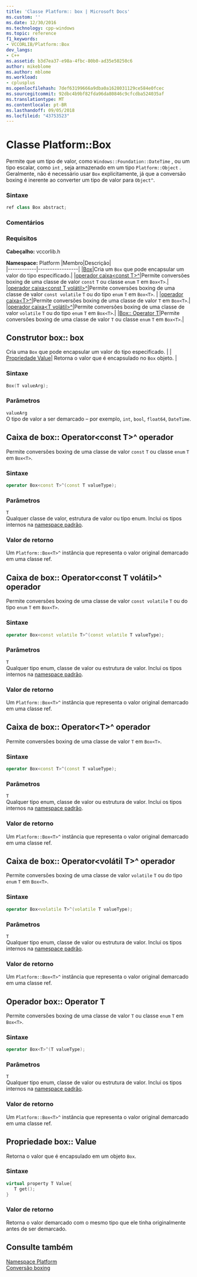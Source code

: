 ```yaml
---
title: 'Classe Platform:: box | Microsoft Docs'
ms.custom: ''
ms.date: 12/30/2016
ms.technology: cpp-windows
ms.topic: reference
f1_keywords:
- VCCORLIB/Platform::Box
dev_langs:
- C++
ms.assetid: b3d7ea37-e98a-4fbc-80b0-ad35e50250c6
author: mikeblome
ms.author: mblome
ms.workload:
- cplusplus
ms.openlocfilehash: 7def63199666a9dba0a1628031129ce584e0fcec
ms.sourcegitcommit: 92dbc4b9bf82fda96da80846c9cfcdba524035af
ms.translationtype: MT
ms.contentlocale: pt-BR
ms.lasthandoff: 09/05/2018
ms.locfileid: "43753523"
---
```

# <a name="platformbox-class"></a>Classe Platform::Box
Permite que um tipo de valor, como `Windows::Foundation::DateTime` , ou um tipo escalar, como `int` , seja armazenado em um tipo `Platform::Object` . Geralmente, não é necessário usar `Box` explicitamente, já que a conversão boxing é inerente ao converter um tipo de valor para `Object^`.  
  
### <a name="syntax"></a>Sintaxe  
  
```cpp  
ref class Box abstract;  
```  
  ### <a name="remarks"></a>Comentários  
  
### <a name="requirements"></a>Requisitos  
 **Cabeçalho:** vccorlib.h  
  
 **Namespace:** Platform
|Membro|Descrição|  
|------------|-----------------|
|[Box](#ctor)|Cria um `Box` que pode encapsular um valor do tipo especificado.|
|[operador caixa&lt;const T&gt;^](#box-const-t)|Permite conversões boxing de uma classe de valor `const` `T` ou classe `enum` `T` em `Box<T>`.|
|[operador caixa&lt;const T volátil&gt;^](#box-const-volatile-t)|Permite conversões boxing de uma classe de valor `const volatile` `T` ou do tipo `enum` `T` em `Box<T>`. |
|[operador caixa&lt;T&gt;^](#box-t)|Permite conversões boxing de uma classe de valor `T` em `Box<T>`.|
|[operador caixa&lt;T volátil&gt;^](#box-volatile-t)|Permite conversões boxing de uma classe de valor `volatile` `T` ou do tipo `enum` `T` em `Box<T>`.|
|[Box:: Operator T](#t)|Permite conversões boxing de uma classe de valor `T` ou classe `enum` `T` em `Box<T>`.| 
## <a name="ctor"></a> Construtor box:: box
Cria uma `Box` que pode encapsular um valor do tipo especificado. | |[ Propriedade Value](#value)| Retorna o valor que é encapsulado no `Box` objeto. |  
### <a name="syntax"></a>Sintaxe  
  
```cpp  
Box(T valueArg);  
```  
  
### <a name="parameters"></a>Parâmetros  
 `valueArg`  
 O tipo de valor a ser demarcado – por exemplo, `int`, `bool`, `float64`, `DateTime`.  
  

## <a name="box-const-t"></a> Caixa de box:: Operator&lt;const T&gt;^ operador
Permite conversões boxing de uma classe de valor `const` `T` ou classe `enum` `T` em `Box<T>`.  
  
### <a name="syntax"></a>Sintaxe  
  
```cpp  
operator Box<const T>^(const T valueType);  
```  
  
### <a name="parameters"></a>Parâmetros  
 `T`  
 Qualquer classe de valor, estrutura de valor ou tipo enum. Inclui os tipos internos na [namespace padrão](../cppcx/default-namespace.md).  
  
### <a name="return-value"></a>Valor de retorno  
 Um `Platform::Box<T>^` instância que representa o valor original demarcado em uma classe ref.  
  
## <a name="box-const-volatile-t"></a> Caixa de box:: Operator&lt;const T volátil&gt;^ operador
Permite conversões boxing de uma classe de valor `const volatile` `T` ou do tipo `enum` `T` em `Box<T>`.  
  
### <a name="syntax"></a>Sintaxe  
  
```cpp  
operator Box<const volatile T>^(const volatile T valueType);  
```  
  
### <a name="parameters"></a>Parâmetros  
 `T`  
 Qualquer tipo enum, classe de valor ou estrutura de valor. Inclui os tipos internos na [namespace padrão](../cppcx/default-namespace.md).  
  
### <a name="return-value"></a>Valor de retorno  
 Um `Platform::Box<T>^` instância que representa o valor original demarcado em uma classe ref.  
  
## <a name="box-t"></a> Caixa de box:: Operator&lt;T&gt;^ operador
Permite conversões boxing de uma classe de valor `T` em `Box<T>`.  
  
### <a name="syntax"></a>Sintaxe  
  
```cpp  
operator Box<const T>^(const T valueType);  
```  
  
### <a name="parameters"></a>Parâmetros  
 `T`  
 Qualquer tipo enum, classe de valor ou estrutura de valor. Inclui os tipos internos na [namespace padrão](../cppcx/default-namespace.md).  
  
### <a name="return-value"></a>Valor de retorno  
 Um `Platform::Box<T>^` instância que representa o valor original demarcado em uma classe ref.  
  
## <a name="box-volatile-t"></a> Caixa de box:: Operator&lt;volátil T&gt;^ operador
Permite conversões boxing de uma classe de valor `volatile` `T` ou do tipo `enum` `T` em `Box<T>`.  
  
### <a name="syntax"></a>Sintaxe  
  
```cpp  
operator Box<volatile T>^(volatile T valueType);  
```  
  
### <a name="parameters"></a>Parâmetros  
 `T`  
 Qualquer tipo enum, classe de valor ou estrutura de valor. Inclui os tipos internos na [namespace padrão](../cppcx/default-namespace.md).  
  
### <a name="return-value"></a>Valor de retorno  
 Um `Platform::Box<T>^` instância que representa o valor original demarcado em uma classe ref.  
  
## <a name="t"></a>  Operador box:: Operator T
Permite conversões boxing de uma classe de valor `T` ou classe `enum` `T` em `Box<T>`.  
  
### <a name="syntax"></a>Sintaxe  
  
```cpp  
operator Box<T>^(T valueType);  
```  
  
### <a name="parameters"></a>Parâmetros  
 `T`  
 Qualquer tipo enum, classe de valor ou estrutura de valor. Inclui os tipos internos na [namespace padrão](../cppcx/default-namespace.md).  
  
### <a name="return-value"></a>Valor de retorno  
 Um `Platform::Box<T>^` instância que representa o valor original demarcado em uma classe ref.  
  

## <a name="value"></a> Propriedade box:: Value
Retorna o valor que é encapsulado em um objeto `Box`.  
  
### <a name="syntax"></a>Sintaxe  
  
```cpp  
virtual property T Value{  
   T get();  
}  
```  
  
### <a name="return-value"></a>Valor de retorno  
 Retorna o valor demarcado com o mesmo tipo que ele tinha originalmente antes de ser demarcado.  
  
  
## <a name="see-also"></a>Consulte também  
 [Namespace Platform](../cppcx/platform-namespace-c-cx.md)   
 [Conversão boxing](../cppcx/boxing-c-cx.md)